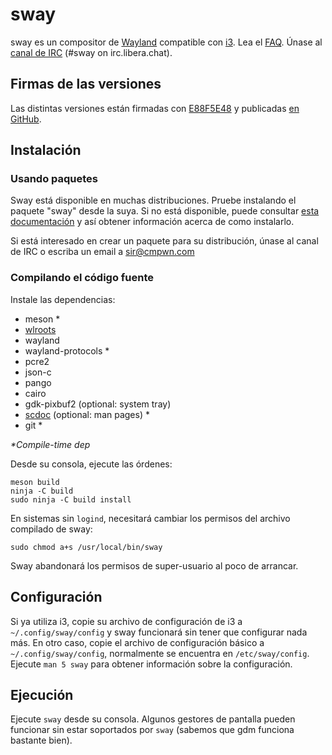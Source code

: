 # sway

sway es un compositor de [Wayland](http://wayland.freedesktop.org/) compatible con [i3](https://i3wm.org/).
Lea el [FAQ](https://github.com/swaywm/sway/wiki). Únase al [canal de IRC](https://web.libera.chat/gamja/?channels=#sway) (#sway on
irc.libera.chat).

## Firmas de las versiones

Las distintas versiones están firmadas con [E88F5E48](https://keys.openpgp.org/search?q=34FF9526CFEF0E97A340E2E40FDE7BE0E88F5E48)
y publicadas [en GitHub](https://github.com/swaywm/sway/releases).

## Instalación

### Usando paquetes

Sway está disponible en muchas distribuciones. Pruebe instalando el paquete "sway" desde la suya.
Si no está disponible, puede consultar [esta documentación](https://github.com/swaywm/sway/wiki/Unsupported-packages) 
y así obtener información acerca de como instalarlo.

Si está interesado en crear un paquete para su distribución, únase al canal de IRC  o
escriba un email a sir@cmpwn.com

### Compilando el código fuente

Instale las dependencias:

* meson \*
* [wlroots](https://gitlab.freedesktop.org/wlroots/wlroots)
* wayland
* wayland-protocols \*
* pcre2
* json-c
* pango
* cairo
* gdk-pixbuf2 (optional: system tray)
* [scdoc](https://git.sr.ht/~sircmpwn/scdoc) (optional: man pages) \*
* git \*

_\*Compile-time dep_

Desde su consola, ejecute las órdenes:

    meson build
    ninja -C build
    sudo ninja -C build install

En sistemas sin `logind`, necesitará cambiar los permisos del archivo compilado de sway:

    sudo chmod a+s /usr/local/bin/sway

Sway abandonará los permisos de super-usuario al poco de arrancar.

## Configuración

Si ya utiliza i3, copie su archivo de configuración de i3 a `~/.config/sway/config` y
sway funcionará sin tener que configurar nada más. En otro caso, copie el archivo de
configuración básico a `~/.config/sway/config`, normalmente se encuentra en `/etc/sway/config`.
Ejecute `man 5 sway` para obtener información sobre la configuración.

## Ejecución

Ejecute `sway` desde su consola. Algunos gestores de pantalla pueden funcionar sin estar 
soportados por `sway` (sabemos que gdm funciona bastante bien).
